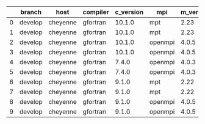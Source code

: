 |    | branch   | host     | compiler   | c_version   | mpi     | m_version   | o_g   | os    | build   |   u_pass |   u_fail |   s_pass |   s_fail |   e_pass |   e_fail |   nuopc_pass |   nuopc_fail | hash                                                                                                       | modified            |
|----|----------|----------|------------|-------------|---------|-------------|-------|-------|---------|----------|----------|----------|----------|----------|----------|--------------|--------------|------------------------------------------------------------------------------------------------------------|---------------------|
|  0 | develop  | cheyenne | gfortran   | 10.1.0      | mpt     | 2.23        | O     | Linux | Pass    |     8926 |        0 |       49 |        0 |       80 |        0 |           50 |            0 | [artifacts](https://github.com/esmf-org/esmf-test-artifacts/tree/6bc70faf8a3ff48451235861dbc4538cbc8f68a5) | 02/23/2022_16:21:39 |
|  1 | develop  | cheyenne | gfortran   | 10.1.0      | mpt     | 2.23        | g     | Linux | Pass    |     8926 |        0 |       49 |        0 |       80 |        0 |           50 |            0 | [artifacts](https://github.com/esmf-org/esmf-test-artifacts/tree/ccb1da8875e4137cd3c5978a61f2160deb75e53c) | 02/23/2022_16:21:39 |
|  2 | develop  | cheyenne | gfortran   | 10.1.0      | openmpi | 4.0.5       | O     | Linux | Pass    |     8926 |        0 |       49 |        0 |       80 |        0 |           50 |            0 | [artifacts](https://github.com/esmf-org/esmf-test-artifacts/tree/a5dcd20645aff9c0eaa4dcecd656f2b65d318e9b) | 02/23/2022_16:21:39 |
|  3 | develop  | cheyenne | gfortran   | 10.1.0      | openmpi | 4.0.5       | g     | Linux | Pass    |     8926 |        0 |       49 |        0 |       80 |        0 |           50 |            0 | [artifacts](https://github.com/esmf-org/esmf-test-artifacts/tree/80b5b2dff36dc2d789e5d07f7b9272d75607cfb5) | 02/23/2022_16:21:39 |
|  4 | develop  | cheyenne | gfortran   | 7.4.0       | openmpi | 4.0.3       | O     | Linux | Pass    |     8926 |        0 |       49 |        0 |       80 |        0 |           50 |            0 | [artifacts](https://github.com/esmf-org/esmf-test-artifacts/tree/83e93f909c67e4cd00c07802ecf6e2561528d1dc) | 02/23/2022_16:21:39 |
|  5 | develop  | cheyenne | gfortran   | 7.4.0       | openmpi | 4.0.3       | g     | Linux | Pass    |     8926 |        0 |       49 |        0 |       80 |        0 |           50 |            0 | [artifacts](https://github.com/esmf-org/esmf-test-artifacts/tree/ef27e9ebb629073c2128470dd54e55d9b8d6c2a5) | 02/23/2022_16:21:39 |
|  6 | develop  | cheyenne | gfortran   | 9.1.0       | mpt     | 2.22        | O     | Linux | Pass    |     8926 |        0 |       49 |        0 |       80 |        0 |           50 |            0 | [artifacts](https://github.com/esmf-org/esmf-test-artifacts/tree/e2daaff6fa2264226893c3f52f66e8573371fcbe) | 02/23/2022_16:21:39 |
|  7 | develop  | cheyenne | gfortran   | 9.1.0       | mpt     | 2.22        | g     | Linux | Pass    |     8926 |        0 |       49 |        0 |       80 |        0 |           50 |            0 | [artifacts](https://github.com/esmf-org/esmf-test-artifacts/tree/ba6a841f46e74ea21a3bf8fe6090709c775f2ea5) | 02/23/2022_16:21:39 |
|  8 | develop  | cheyenne | gfortran   | 9.1.0       | openmpi | 4.0.5       | O     | Linux | Pass    |     8926 |        0 |       49 |        0 |       80 |        0 |           50 |            0 | [artifacts](https://github.com/esmf-org/esmf-test-artifacts/tree/65a34bec6a5cd9ae404ba73b689c293e82197e05) | 02/23/2022_16:21:39 |
|  9 | develop  | cheyenne | gfortran   | 9.1.0       | openmpi | 4.0.5       | g     | Linux | Pass    |     8926 |        0 |       49 |        0 |       80 |        0 |           50 |            0 | [artifacts](https://github.com/esmf-org/esmf-test-artifacts/tree/170f3c7a4b51dbf146f9696e76c6996f2b3dc1cc) | 02/23/2022_16:21:39 |